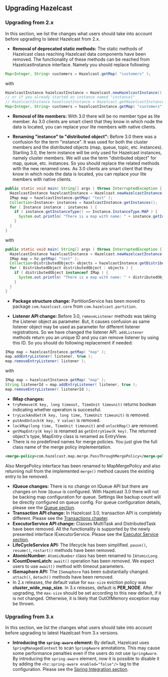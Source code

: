 

## Upgrading Hazelcast


### Upgrading from 2.x


In this section, we list the changes what users should take into account before upgrading to latest Hazelcast from 2.x.

- **Removal of deprecated static methods:**
The static methods of Hazelcast class reaching Hazelcast data components have been removed. The functionality of these methods can be reached from HazelcastInstance interface. Namely you should replace following:

```java
Map<Integer, String> customers = Hazelcast.getMap( "customers" );
```

with

```java
HazelcastInstance hazelcastInstance = Hazelcast.newHazelcastInstance();
// or if you already started an instance named "instance1"
// HazelcastInstance hazelcastInstance = Hazelcast.getHazelcastInstanceByName( "instance1" );
Map<Integer, String> customers = hazelcastInstance.getMap( "customers" );
```
- **Removal of lite members:**
With 3.0 there will be no member type as lite member. As 3.0 clients are smart client that they know in which node the data is located, you can replace your lite members with native clients.

- **Renaming "instance" to "distributed object":**
Before 3.0 there was a confusion for the term "instance". It was used for both the cluster members and the distributed objects (map, queue, topic, etc. instances). Starting 3.0, the term instance will be only used for Hazelcast instances, namely cluster members. We will use the term "distributed object" for map, queue, etc. instances. So you should replace the related methods with the new renamed ones. As 3.0 clients are smart client that they know in which node the data is located, you can replace your lite members with native clients.

```java
public static void main( String[] args ) throws InterruptedException {
  HazelcastInstance hazelcastInstance = Hazelcast.newHazelcastInstance();
  IMap map = hazelcastInstance.getMap( "test" );
  Collection<Instance> instances = hazelcastInstance.getInstances();
  for ( Instance instance : instances ) {
    if ( instance.getInstanceType() == Instance.InstanceType.MAP ) {
      System.out.println( "There is a map with name: " + instance.getId() );
    }
  }
}
```

with

```java
public static void main( String[] args ) throws InterruptedException {
  HazelcastInstance hazelcastInstance = Hazelcast.newHazelcastInstance();
  IMap map = hz.getMap( "test" );
  Collection<DistributedObject> objects = hazelcastInstance.getDistributedObjects();
  for ( DistributedObject distributedObject : objects ) {
    if ( distributedObject instanceof IMap ) {
      System.out.println( "There is a map with name: " + distributedObject.getName() );
    }
  }
}
```

- **Package structure change:**
PartitionService has been moved to package `com.hazelcast.core` from `com.hazelcast.partition`.


- **Listener API change:**
Before 3.0, `removeListener` methods was taking the Listener object as parameter. But, it causes confusion as same listener object may be used as parameter for different listener registrations. So we have changed the listener API. `addListener` methods return you an unique ID and you can remove listener by using this ID. So you should do following replacement if needed:

```java
IMap map = hazelcastInstance.getMap( "map" );
map.addEntryListener( listener, true );
map.removeEntryListener( listener );
``` 
   
with
	
```java
IMap map = hazelcastInstance.getMap( "map" );
String listenerId = map.addEntryListener( listener, true );
map.removeEntryListener( listenerId );
```

- **IMap changes:**
- `tryRemove(K key, long timeout, TimeUnit timeunit)` returns boolean indicating whether operation is successful.
- `tryLockAndGet(K key, long time, TimeUnit timeunit)` is removed.
- `putAndUnlock(K key, V value)` is removed.
- `lockMap(long time, TimeUnit timeunit)` and `unlockMap()` are removed.
- `getMapEntry(K key)` is renamed as `getEntryView(K key)`. The returned object's type, MapEntry class is renamed as EntryView.
- There is no predefined names for merge policies. You just give the full class name of the merge policy implementation.

```xml
<merge-policy>com.hazelcast.map.merge.PassThroughMergePolicy</merge-policy>
```

Also MergePolicy interface has been renamed to MapMergePolicy and also returning null from the implemented `merge()` method causes the existing entry to be removed.

- **IQueue changes:**
There is no change on IQueue API but there are changes on how `IQueue` is configured. With Hazelcast 3.0 there will not be backing map configuration for queue. Settings like backup count will be directly configured on queue config. For queue configuration details, please see the [Queue section](#queue).
- **Transaction API change:**
In Hazelcast 3.0, transaction API is completely different. Please see the [Transactions chapter](#transactions).
- **ExecutorService API change:**
Classes MultiTask and DistributedTask have been removed. All the functionality is supported by the newly presented interface IExecutorService. Please see the [Executor Service section](#executor-service).
- **LifeCycleService API:**
The lifecycle has been simplified. `pause()`, `resume()`, `restart()` methods have been removed.
- **AtomicNumber:**
`AtomicNumber` class has been renamed to `IAtomicLong`.
- **ICountDownLatch:**
`await()` operation has been removed. We expect users to use `await()` method with timeout parameters.
- **ISemaphore API:**
The `ISemaphore` has been substantially changed. `attach()`, `detach()` methods have been removed.
- In 2.x releases, the default value for `max-size` eviction policy was **cluster_wide_map_size**. In 3.x releases, default is **PER_NODE**. After upgrading, the `max-size` should be set according to this new default, if it is not changed. Otherwise, it is likely that OutOfMemory exception may be thrown.

### Upgrading from 3.x


In this section, we list the changes what users should take into account before upgrading to latest Hazelcast from 3.x versions.

- **Introducing the `spring-aware` element:**
By default, Hazelcast uses `SpringManagedContext` to scan `SpringAware` annotations. This may cause some performance penalties even if the users do not use `SpringAware`. 
By introducing the `spring-aware` element, now it is possible to disable it by adding the `<hz:spring-aware enabled="false"/>` tag to the configuration. Please see the [Spring Integration section](#spring-integration).







